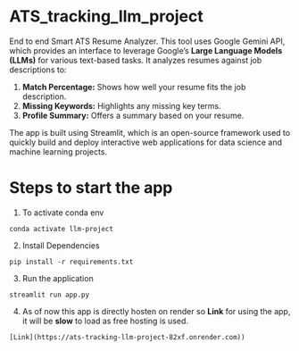 # ATS_tracking_llm_project
End to end Smart ATS Resume Analyzer. This tool uses Google Gemini API, which provides an interface to leverage Google’s **Large Language Models (LLMs)** for various text-based tasks. It analyzes resumes against job descriptions to:

1. **Match Percentage:** Shows how well your resume fits the job description.
2. **Missing Keywords:** Highlights any missing key terms.
3. **Profile Summary:** Offers a summary based on your resume.

The app is built using Streamlit, which is an open-source framework used to quickly build and deploy interactive web applications for data science and machine learning projects.

# Steps to start the app

1. To activate conda env
```
conda activate llm-project
```
2. Install Dependencies
```
pip install -r requirements.txt
```

3. Run the application
```
streamlit run app.py
```


4. As of now this app is directly hosten on render so 
   **Link** for using the app, it will be **slow** to load as free hosting is used.
```
[Link](https://ats-tracking-llm-project-82xf.onrender.com))
```
